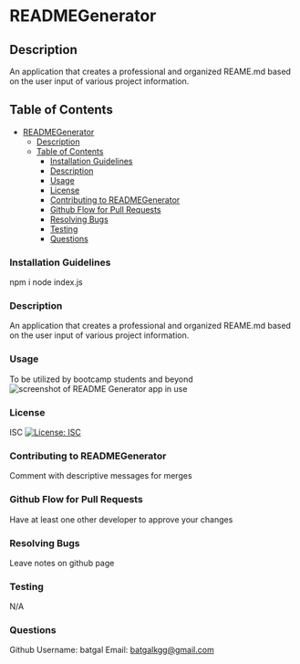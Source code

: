 # READMEGenerator

## Description

An application that creates a professional and organized REAME.md based on the user input of various project information.

## Table of Contents

- [READMEGenerator](#readmegenerator)
  - [Description](#description)
  - [Table of Contents](#table-of-contents)
    - [Installation Guidelines <a id="installation-guidelines"></a>](#installation-guidelines-)
    - [Description](#description-1)
    - [Usage <a id="usage"></a>](#usage-)
    - [License <a id="license"></a>](#license-)
    - [Contributing to READMEGenerator <a id="contribute"></a>](#contributing-to-readmegenerator-)
    - [Github Flow for Pull Requests <a id="contribute1"></a>](#github-flow-for-pull-requests-)
    - [Resolving Bugs <a id="contribute2"></a>](#resolving-bugs-)
    - [Testing <a id="tests"></a>](#testing-)
    - [Questions <a id="questions"></a>](#questions-)

### Installation Guidelines <a id="installation-guidelines"></a>

npm i node index.js

### Description

An application that creates a professional and organized REAME.md based on the user input of various project information.

### Usage <a id="usage"></a>

To be utilized by bootcamp students and beyond
![screenshot of README Generator app in use](READMEScreenshot.png)

### License <a id="license"></a>

ISC
[![License: ISC](https://img.shields.io/badge/License-ISC-blue.svg)](https://opensource.org/licenses/ISC)

### Contributing to READMEGenerator <a id="contribute"></a>

Comment with descriptive messages for merges

### Github Flow for Pull Requests <a id="contribute1"></a>

Have at least one other developer to approve your changes

### Resolving Bugs <a id="contribute2"></a>

Leave notes on github page

### Testing <a id="tests"></a>

N/A

### Questions <a id="questions"></a>

Github Username: batgal
Email: batgalkgg@gmail.com
